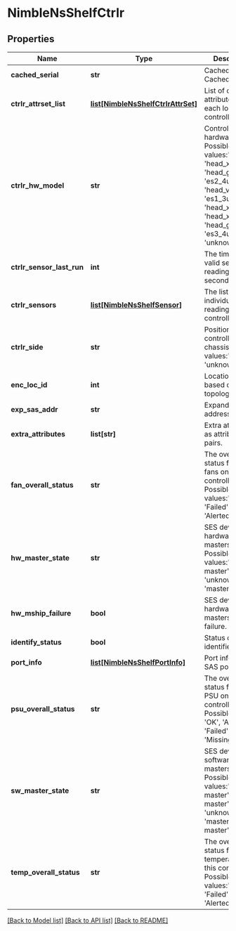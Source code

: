 # NimbleNsShelfCtrlr

## Properties
Name | Type | Description | Notes
------------ | ------------- | ------------- | -------------
**cached_serial** | **str** | CachedSerial - Cached serial. | [optional] 
**ctrlr_attrset_list** | [**list[NimbleNsShelfCtrlrAttrSet]**](NimbleNsShelfCtrlrAttrSet.md) | List of ctrlr attribute set for each logical controller. | [optional] 
**ctrlr_hw_model** | **str** | Controller hardware model. Possible values:&#39;head_x9&#39;, &#39;head_x8&#39;, &#39;head_gen5_2u&#39;, &#39;es2_4u&#39;, &#39;head_vmware&#39;, &#39;es1_3u&#39;, &#39;head_x9_2u&#39;, &#39;head_x10&#39;, &#39;head_gen5&#39;, &#39;es3_4u&#39;, &#39;unknown&#39;. | [optional] 
**ctrlr_sensor_last_run** | **int** | The time of last valid sensor reading, in epoch seconds. | [optional] 
**ctrlr_sensors** | [**list[NimbleNsShelfSensor]**](NimbleNsShelfSensor.md) | The list of individual sensor reading in this controller. | [optional] 
**ctrlr_side** | **str** | Position of this controller in the chassis. Possible values:&#39;A&#39;, &#39;B&#39;, &#39;unknown&#39;. | [optional] 
**enc_loc_id** | **int** | Location ID based on SAS topology. | [optional] 
**exp_sas_addr** | **str** | Expander SAS address. | [optional] 
**extra_attributes** | **list[str]** | Extra attributes as attribute value pairs. | [optional] 
**fan_overall_status** | **str** | The overall status for the fans on this controller. Possible values:&#39;Missing&#39;, &#39;Failed&#39;, &#39;OK&#39;, &#39;Alerted&#39;. | [optional] 
**hw_master_state** | **str** | SES device hardware mastership state. Possible values:&#39;not master&#39;, &#39;failed&#39;, &#39;unknown&#39;, &#39;master&#39;. | [optional] 
**hw_mship_failure** | **bool** | SES device hardware mastership failure. | [optional] 
**identify_status** | **bool** | Status of chassis identifier. | [optional] 
**port_info** | [**list[NimbleNsShelfPortInfo]**](NimbleNsShelfPortInfo.md) | Port info for each SAS port. | [optional] 
**psu_overall_status** | **str** | The overall status for the PSU on this controller.. Possible values: &#39;OK&#39;, &#39;Alerted&#39;, &#39;Failed&#39;, &#39;Missing&#39;. | [optional] 
**sw_master_state** | **str** | SES device software mastership state. Possible values:&#39;not master&#39;, &#39;want master&#39;, &#39;unknown&#39;, &#39;master&#39;, &#39;release master&#39;. | [optional] 
**temp_overall_status** | **str** | The overall status for the temperature of this controller.  Possible values:&#39;Missing&#39;, &#39;Failed&#39;, &#39;OK&#39;, &#39;Alerted&#39;. | [optional] 

[[Back to Model list]](../README.md#documentation-for-models) [[Back to API list]](../README.md#documentation-for-api-endpoints) [[Back to README]](../README.md)



